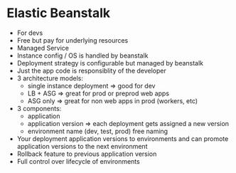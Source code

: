 # Elastic Beanstalk
* For devs
* Free but pay for underlying resources
* Managed Service
* Instance config / OS is handled by beanstalk
* Deployment strategy is configurable but managed by beanstalk
* Just the app code is responsiblity of the developer
* 3 architecture models:
  - single instance deployment => good for dev
  - LB + ASG => great for prod or preprod web apps
  - ASG only => great for non web apps in prod (workers, etc)
* 3 components:
  - application
  - application version => each deployment gets assigned a new version
  - environment name (dev, test, prod) free naming
* Your deployment application versions to environments and can promote application versions to the next environment
* Rollback feature to previous application version
* Full control over lifecycle of environments
